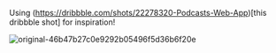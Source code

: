 Using (https://dribbble.com/shots/22278320-Podcasts-Web-App)[this dribbble shot] for inspiration!

![original-46b47b27c0e9292b05496f5d36b6f20e](https://github.com/joshualan/podcasts-web-app/assets/4478742/7eb27849-bd3a-42a5-b2fa-7c033a6dc0ef)
